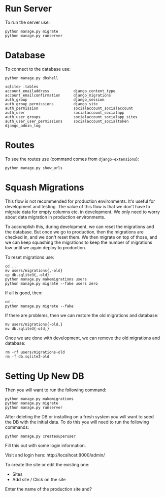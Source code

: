 # Run Server

To run the server use:

```shell
python manage.py migrate
python manage.py runserver
```

# Database

To connect to the database use:

```shell
python manage.py dbshell
```

```sqlite
sqlite> .tables
account_emailaddress           django_content_type          
account_emailconfirmation      django_migrations            
auth_group                     django_session               
auth_group_permissions         django_site                  
auth_permission                socialaccount_socialaccount  
auth_user                      socialaccount_socialapp      
auth_user_groups               socialaccount_socialapp_sites
auth_user_user_permissions     socialaccount_socialtoken    
django_admin_log        
```

# Routes

To see the routes use (command comes from `django-extensions`):

```shell
python manage.py show_urls
```

# Squash Migrations

This flow is not recommended for production environments. It's useful for development and testing. The value of this
flow is that we don't have to migrate data for empty columns etc. in development. We only need to worry about data
migration in production environments.

To accomplish this, during development, we can reset the migrations and the database. But once we go to production, then
the migrations are checked in, and we don't reset them. We then migrate on top of those, and we can keep squashing the
migrations to keep the number of migrations low until we again deploy to production.

To reset migrations use:

```shell
cd ..
mv users/migrations{,-old}
cp db.sqlite3{,-old}
python manage.py makemigrations users
python manage.py migrate --fake users zero
```

If all is good, then:

```shell
cd ..
python manage.py migrate --fake
```

If there are problems, then we can restore the old migrations and database:

```shell
mv users/migrations{-old,}
mv db.sqlite3{-old,}
```

Once we are done with development, we can remove the old migrations and database:

```shell
rm -rf users/migrations-old
rm -f db.sqlite3-old
```

# Setting Up New DB

Then you will want to run the following command:

```shell
python manage.py makemigrations
python manage.py migrate
python manage.py runserver
```

After deleting the DB or installing on a fresh system you will want to seed the DB with the initial data. To do this you
will need to run the following commands:

```shell
python manage.py createsuperuser
```

Fill this out with some login information.

Visit and login here: http://localhost:8000/admin/

To create the site or edit the existing one:

- Sites
- Add site / Click on the site

Enter the name of the production site and?

